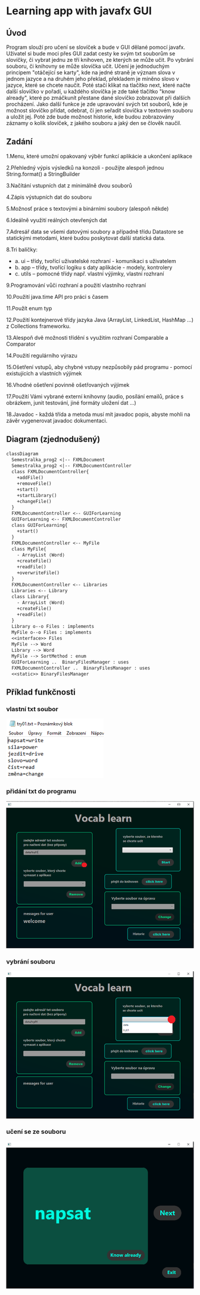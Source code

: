 # Learning app with javafx GUI

## Úvod
Program slouží pro učení se slovíček a bude v GUI dělané pomocí javafx. Uživatel si bude moci přes GUI zadat cesty ke svým txt souborům se slovíčky, či vybrat jednu ze tří knihoven, ze kterých se může učit. Po vybrání souboru, či knihovny se může slovíčka učit. Učení je jednoduchým principem "otáčející se karty", kde na jedné straně je význam slova v jednom jazyce a na druhém jeho překlad, překladem je míněno slovo v jazyce, které se chcete naučit. Poté stačí klikat na tlačítko next, které načte další slovíčko v pořadí, u každého slovíčka je zde také tlačítko "know already", které po zmáčkunít přestane dané slovíčko zobrazovat při dalších procházení. Jako další funkce je zde upravování svých txt souborů, kde je možnost slovíčko přídat, odebrat, či jen seřadit slovíčka v textovém souboru a uložit jej. Poté zde bude možnost historie, kde budou zobrazovány záznamy o kolik slovíček, z jakého souboru a jaký den se člověk naučil.


## Zadání

1.Menu, které umožní opakovaný výběr funkcí aplikácie a ukončení aplikace

2.Přehledný výpis výsledků na konzoli - použijte alespoň jednou String.format() a StringBuilder

3.Načítání vstupních dat z minimálně dvou souborů 

4.Zápis výstupních dat do souboru

5.Možnosť práce s textovými a binárními soubory (alespoň někde)

6.Ideálně využití reálných otevřených dat

7.Adresář data se všemi datovými soubory a případně třídu Datastore se statickými metodami, které budou poskytovat další statická data.

8.Tri balíčky: 
+	a. 	ui – třídy, tvořící uživatelské rozhraní - komunikaci s uživatelem
+ b. 	app – třídy, tvořící logiku s daty aplikácie - modely, kontrolery
+ c. 	utils – pomocné třídy např. vlastní výjimky, vlastní rozhraní
                
9.Programování vůči rozhraní a použití vlastního rozhraní

10.Použití java.time API pro práci s časem

11.Použít enum typ

12.Použití kontejnerové třídy jazyka Java (ArrayList, LinkedList, HashMap ...) z Collections frameworku.

13.Alespoň dvě možnosti třídění s využitím rozhraní Comparable a Comparator 

14.Použití regulárního výrazu

15.Ošetření vstupů, aby chybné vstupy nezpůsobily pád programu - pomocí existujících a vlastních výjimek

16.Vhodné ošetření povinně ošetřovaných výjimek

17.Použití Vámi vybrané externí knihovny (audio, posílání emailů, práce s obrázkem, junit testování, jiné formáty uložení dat ...)

18.Javadoc - každá třída a metoda musí mít javadoc popis, abyste mohli na závěr vygenerovat javadoc dokumentaci. 


## Diagram (zjednodušený)            

```mermaid
classDiagram
  Semestralka_prog2 <|-- FXMLDocument
  Semestralka_prog2 <|-- FXMLDocumentController
  class FXMLDocumentController{
    +addFile()
    +removeFile()
    +start()
    +startLibrary()
    +changeFile()
  }
  FXMLDocumentController <-- GUIForLearning
  GUIForLearning <-- FXMLDocumentController
  class GUIForLearning{
    +start()
  }
  FXMLDocumentController <-- MyFile
  class MyFile{
    - ArrayList ⟨Word⟩
    +createFile()
    +readFile()
    +overwriteFile()
  }
  FXMLDocumentController <-- Libraries
  Libraries <-- Library
  class Library{
    - ArrayList ⟨Word⟩
    +createFile()
    +readFile()
  }
  Library o--o Files : implements
  MyFile o--o Files : implements
  <<interface>> Files
  MyFile --> Word
  Library --> Word
  MyFile --> SortMethod : enum
  GUIForLearning ..  BinaryFilesManager : uses
  FXMLDocumentController ..  BinaryFilesManager : uses
  <<static>> BinaryFilesManager
```


## Příklad funkčnosti
### vlastní txt soubor
![img](./pic_for_doc/TextFile.png)
### přidání txt do programu
![img](./pic_for_doc/addingTextFile.png)
### vybrání souboru
![img](./pic_for_doc/choosingTextFile.png)
### učení se ze souboru
![img](./pic_for_doc/startingLearningOfTextFile.png)


